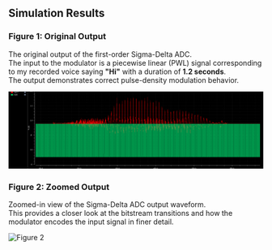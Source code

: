 ## Simulation Results

### Figure 1: Original Output
The original output of the first-order Sigma-Delta ADC.  
The input to the modulator is a piecewise linear (PWL) signal corresponding to my recorded voice saying **"Hi"** with a duration of **1.2 seconds**.  
The output demonstrates correct pulse-density modulation behavior.

![Figure 1](https://github.com/priyanshu-saurabh/Sigma-Delta-ADC/blob/main/S-D%20ADC/reports/First%20Order%20waveform/Fig%201.png)



### Figure 2: Zoomed Output
Zoomed-in view of the Sigma-Delta ADC output waveform.  
This provides a closer look at the bitstream transitions and how the modulator encodes the input signal in finer detail.

![Figure 2](docs/figure2_zoomed.png)
